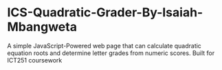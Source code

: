 # ICS-Quadratic-Grader-By-Isaiah-Mbangweta
A simple JavaScript-Powered web page that can calculate quadratic equation roots and determine letter grades from numeric scores. Built for ICT251 coursework
